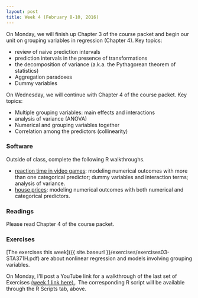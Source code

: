 ```yaml
---
layout: post
title: Week 4 (February 8-10, 2016)
---
```


On Monday, we will finish up Chapter 3 of the course packet and begin our unit on grouping variables in regression (Chapter 4).  Key topics:    
* review of naive prediction intervals   
* prediction intervals in the presence of transformations  
* the decomposition of variance (a.k.a. the Pythagorean theorem of statistics)  
* Aggregation paradoxes  
* Dummy variables  


On Wednesday, we will continue with Chapter 4 of the course packet.  Key topics:   
* Multiple grouping variables: main effects and interactions   
* analysis of variance (ANOVA)  
* Numerical and grouping variables together  
* Correlation among the predictors (collinearity)  

### Software

Outside of class, complete the following R walkthroughs.  
* [reaction time in video games](http://jgscott.github.io/teaching/r/rxntime/rxntime.html): modeling numerical outcomes with more than one categorical predictor; dummy variables and interaction terms; analysis of variance.  
* [house prices](http://jgscott.github.io/teaching/r/house/house.html): modeling numerical outcomes with both numerical and categorical predictors.  


### Readings

Please read Chapter 4 of the course packet.  


### Exercises  

[The exercises this week]({{ site.baseurl }}/exercises/exercises03-STA371H.pdf) are about nonlinear regression and models involving grouping variables.   

On Monday, I'll post a YouTube link for a walkthrough of the last set of Exercises [(week 1 link here).](https://youtu.be/PdaioEVebqo).  The corresponding R script will be available through the R Scripts tab, above.




